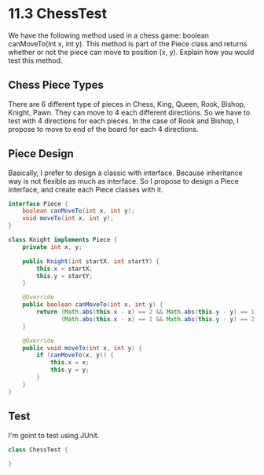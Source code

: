 # 11.3 ChessTest

We have the following method used in a chess game: boolean canMoveTo(int x, int y). This method is part of the Piece class and returns whether or not the piece can move to position (x, y). Explain how you would test this method.

## Chess Piece Types

There are 6 different type of pieces in Chess, King, Queen, Rook, Bishop, Knight, Pawn. They can move to 4 each different directions. So we have to test with 4 directions for each pieces. In the case of Rook and Bishop, I propose to move to end of the board for each 4 directions.

## Piece Design

Basically, I prefer to design a classic with interface. Because inheritance way is not flexible as much as interface. So I propose to design a Piece interface, and create each Piece classes with it.

```java
interface Piece {
    boolean canMoveTo(int x, int y);
    void moveTo(int x, int y);
}

class Knight implements Piece {
    private int x, y;

    public Knight(int startX, int startY) {
        this.x = startX;
        this.y = startY;
    }

    @Override
    public boolean canMoveTo(int x, int y) {
        return (Math.abs(this.x - x) == 2 && Math.abs(this.y - y) == 1) ||
               (Math.abs(this.x - x) == 1 && Math.abs(this.y - y) == 2);
    }

    @Override
    public void moveTo(int x, int y) {
        if (canMoveTo(x, y)) {
            this.x = x;
            this.y = y;
        }
    }
}
```

## Test

I'm goint to test using JUnit.

```java
class ChessTest {
    
}
```